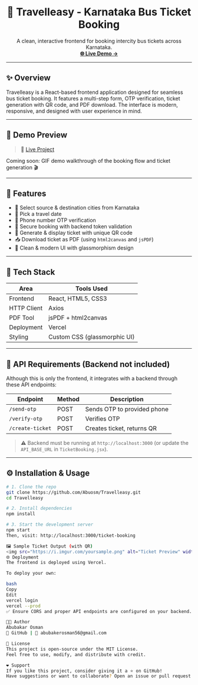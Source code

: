 <h1 align="center">🚌 Travelleasy - Karnataka Bus Ticket Booking</h1>

<p align="center">
  A clean, interactive frontend for booking intercity bus tickets across Karnataka.
  <br>
  <a href="https://travelleasy.vercel.app/ticket-booking" target="_blank"><strong>🌐 Live Demo →</strong></a>
</p>

---

## ✨ Overview

Travelleasy is a React-based frontend application designed for seamless bus ticket booking. It features a multi-step form, OTP verification, ticket generation with QR code, and PDF download. The interface is modern, responsive, and designed with user experience in mind.

---

## 🎥 Demo Preview

> 📌 [Live Project](https://travelleasy.vercel.app/ticket-booking)

Coming soon: GIF demo walkthrough of the booking flow and ticket generation 🎬

---

## 🚀 Features

- 🌆 Select source & destination cities from Karnataka
- 📅 Pick a travel date
- 📲 Phone number OTP verification
- 🔐 Secure booking with backend token validation
- 🧾 Generate & display ticket with unique QR code
- 📥 Download ticket as PDF (using `html2canvas` and `jsPDF`)
- 🌈 Clean & modern UI with glassmorphism design

---

## 🧱 Tech Stack

| Area        | Tools Used                             |
|-------------|----------------------------------------|
| Frontend    | React, HTML5, CSS3                     |
| HTTP Client | Axios                                  |
| PDF Tool    | jsPDF + html2canvas                    |
| Deployment  | Vercel                                 |
| Styling     | Custom CSS (glassmorphic UI)           |

---


## 🧪 API Requirements (Backend not included)

Although this is only the frontend, it integrates with a backend through these API endpoints:

| Endpoint          | Method | Description                    |
|-------------------|--------|--------------------------------|
| `/send-otp`       | POST   | Sends OTP to provided phone    |
| `/verify-otp`     | POST   | Verifies OTP                   |
| `/create-ticket`  | POST   | Creates ticket, returns QR     |

> ⚠️ Backend must be running at `http://localhost:3000` (or update the `API_BASE_URL` in `TicketBooking.jsx`).

---

## ⚙️ Installation & Usage

```bash
# 1. Clone the repo
git clone https://github.com/Abuosm/Travelleasy.git
cd Travelleasy

# 2. Install dependencies
npm install

# 3. Start the development server
npm start
Then, visit: http://localhost:3000/ticket-booking

🖼️ Sample Ticket Output (with QR)
<img src="https://i.imgur.com/yoursample.png" alt="Ticket Preview" width="600" />
🌐 Deployment
The frontend is deployed using Vercel.

To deploy your own:

bash
Copy
Edit
vercel login
vercel --prod
✅ Ensure CORS and proper API endpoints are configured on your backend.

👨‍💻 Author
Abubakar Osman 
🚀 GitHub | 📧 abubakerosman56@gmail.com

📄 License
This project is open-source under the MIT License.
Feel free to use, modify, and distribute with credit.

❤️ Support
If you like this project, consider giving it a ⭐ on GitHub!
Have suggestions or want to collaborate? Open an issue or pull request.

